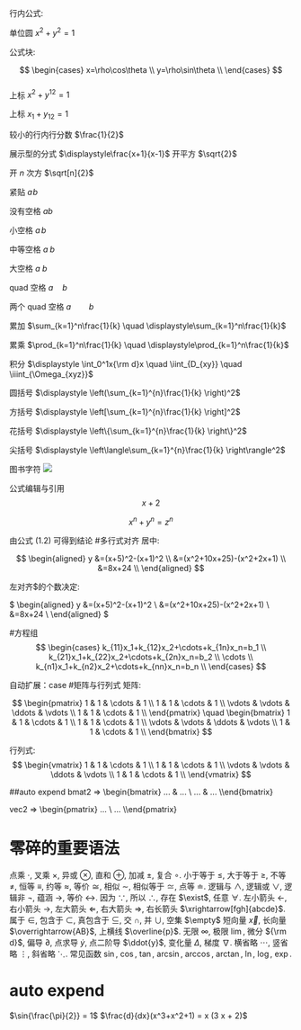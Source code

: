 行内公式: 

单位圆 $x^2+y^2=1$

公式块:

$$
\begin{cases}
x=\rho\cos\theta \\
y=\rho\sin\theta \\
\end{cases}
$$
\
上标 $x^2 + y^{12} = 1$

上标 $x_1 + y_{12} = 1$

较小的行内行分数 $\frac{1}{2}$

展示型的分式 $\displaystyle\frac{x+1}{x-1}$
开平方 $\sqrt{2}$

开 $n$ 次方 $\sqrt[n]{2}$

紧贴 $a\!b$

没有空格 $ab$

小空格 $a\,b$

中等空格 $a\;b$

大空格 $a\ b$

quad 空格 $a\quad b$

两个 quad 空格 $a\qquad b$

累加 $\sum_{k=1}^n\frac{1}{k}  \quad  \displaystyle\sum_{k=1}^n\frac{1}{k}$

累乘 $\prod_{k=1}^n\frac{1}{k}  \quad  \displaystyle\prod_{k=1}^n\frac{1}{k}$

积分 $\displaystyle \int_0^1x{\rm d}x  \quad  \iint_{D_{xy}}  \quad  \iiint_{\Omega_{xyz}}$

圆括号 $\displaystyle \left(\sum_{k=1}^{n}\frac{1}{k} \right)^2$

方括号 $\displaystyle \left[\sum_{k=1}^{n}\frac{1}{k} \right]^2$

花括号 $\displaystyle \left\{\sum_{k=1}^{n}\frac{1}{k} \right\}^2$

尖括号 $\displaystyle \left\langle\sum_{k=1}^{n}\frac{1}{k} \right\rangle^2$
<!--
自动扩展
@(  =>  \left( ... \right)

@[  =>  \left[ ... \right]

@{  =>  \left\{ ... \right\}

@<  =>  \left< ... \right>

set  =>  \{ ... \}
-->

图书字符
![](images/2022-05-12-12-47-05.png)

公式编辑与引用
$$
x+2 \tag{1.2}
$$

$$
\begin{equation}
x^n+y^n=z^n
\end{equation}
$$

由公式 $(1.2)$ 可得到结论
#多行式对齐
居中:

$$
\begin{aligned}
y &=(x+5)^2-(x+1)^2 \\
&=(x^2+10x+25)-(x^2+2x+1) \\
&=8x+24 \\
\end{aligned}
$$

左对齐$的个数决定:

$
\begin{aligned}
y &=(x+5)^2-(x+1)^2 \\
&=(x^2+10x+25)-(x^2+2x+1) \\
&=8x+24 \\
\end{aligned}
$

<!--ali  =>
\begin{aligned}
... \\
\end{aligned}
-->

#方程组
$$
\begin{cases}
k_{11}x_1+k_{12}x_2+\cdots+k_{1n}x_n=b_1 \\
k_{21}x_1+k_{22}x_2+\cdots+k_{2n}x_n=b_2 \\
\cdots \\
k_{n1}x_1+k_{n2}x_2+\cdots+k_{nn}x_n=b_n \\
\end{cases}
$$

自动扩展：case
#矩阵与行列式
矩阵:

$$
\begin{pmatrix}
1 & 1 & \cdots & 1 \\
1 & 1 & \cdots & 1 \\
\vdots & \vdots & \ddots & \vdots \\
1 & 1 & \cdots & 1 \\
\end{pmatrix}
\quad
\begin{bmatrix}
1 & 1 & \cdots & 1 \\
1 & 1 & \cdots & 1 \\
\vdots & \vdots & \ddots & \vdots \\
1 & 1 & \cdots & 1 \\
\end{bmatrix}
$$ 

行列式: 
$$
\begin{vmatrix}
1 & 1 & \cdots & 1 \\
1 & 1 & \cdots & 1 \\
\vdots & \vdots & \ddots & \vdots \\
1 & 1 & \cdots & 1 \\
\end{vmatrix}
$$

##auto expend
bmat2  =>  \begin{bmatrix} ... & ... \\ ... & ... \\\end{bmatrix}

vec2  =>  \begin{pmatrix} ... \\ ... \\\end{pmatrix}

# 零碎的重要语法
点乘 $\cdot$, 叉乘 $\times$, 异或 $\otimes$, 直和 $\oplus$, 加减 $\pm$, 复合 $\circ$.
小于等于 $\leq$, 大于等于 $\geq$, 不等 $\neq$, 恒等 $\equiv$, 约等 $\approx$, 等价 $\cong$, 相似 $\sim$, 相似等于 $\simeq$, 点等 $\doteq$.
逻辑与 $\land$, 逻辑或 $\lor$, 逻辑非 $\lnot$, 蕴涵 $\to$, 等价 $\leftrightarrow$.
因为 $\because$, 所以 $\therefore$, 存在 $\exist$, 任意 $\forall$.
左小箭头 $\leftarrow$, 右小箭头 $\rightarrow$, 左大箭头 $\Leftarrow$, 右大箭头 $\Rightarrow$, 右长箭头 $\xrightarrow[fgh]{abcde}$.
属于 $\in$, 包含于 $\subset$, 真包含于 $\subseteq$, 交 $\cap$, 并 $\cup$, 空集 $\empty$
短向量 $\vec{x}$, 长向量 $\overrightarrow{AB}$, 上横线 $\overline{p}$.
无限 $\infty$, 极限 $\lim$, 微分 ${\rm d}$, 偏导 $\partial$, 点求导 $\dot{y}$, 点二阶导 $\ddot{y}$, 变化量 $\Delta$, 梯度 $\nabla$.
横省略 $\cdots$, 竖省略 $\vdots$, 斜省略 $\ddots$.
常见函数 $\sin$, $\cos$, $\tan$, $\arcsin$, $\arccos$, $\arctan$, $\ln$, $\log$, $\exp$.
# auto expend
<!--
xtp  =>  x^{...}
x1  =>  x_1
xii  =>  x_i
xsb  =>  x_{...}
xtp  =>  x^{...}
x1  =>  x_1
xii  =>  x_i
xsb  =>  x_{...}
hsq  =>  \sqrt{...}
sum  =>  \sum_{...}
prod  =>  \prod_{<n=1>}^{<\infty>} ...
int  =>  \int
dint  =>  \int_{<-\infty>}^{<\infty>} ... \mathrm{d}x
**  =>  \cdot
xx  =>  \times
otimes  =>  \otimes
<=  =>  \le
!=  =>  \neq
==  =>  \equiv
~~  =>  \thickapprox
sim  =>  \sim
land  =>  \land
lor  =>  \lor
bec  =>  \because
thr  =>  \therefore
EE  =>  \exists
AA  =>  \forall
inn  =>  \in
sse  =>  \subseteq
sqs  =>  \sqsubseteq
cap  =>  \cap
cup  =>  \cup
empty  =>  \empty
oo  =>  \infty
lim  =>  \lim_{<n> \to <\infty>}
dd  =>  \mathrm{d}
part  =>  \frac{\partial <V>}{\partial <x>}
Delta  =>  \Delta
nabla  =>  \nabla
...  =>  \cdots
sin  =>  \sin
RR  =>  \mathbb{R}
NN  =>   \mathbb{N}
txt  =>  \text{...}
xbar  =>  \bar{x}
xhat  =>  \hat{x}
xhvec  =>  \vec{x}
xhdot  =>  \dot{x}
Xbb  =>  \mathbb{X}
Xbs  =>  \boldsymbol{X}
Xbm  =>  \bm{X}
Xbf  =>  \mathbf{X}
Xsf  =>  \mathsf{X}
Xcal  =>  \mathcal{X}
Xfrak  =>  \mathfrak{X}
Xrm  =>  \mathrm{X}
-->

$\sin{\frac{\pi}{2}} = 1$
$\frac{d}{dx}(x^3+x^2+1) = x (3 x + 2)$
